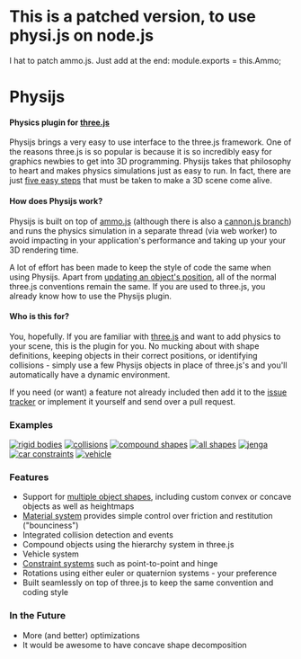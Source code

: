 This is a patched version, to use physi.js on node.js
======================================================

I hat to patch ammo.js. Just add at the end: module.exports = this.Ammo;


Physijs
=======
#### Physics plugin for [three.js](https://github.com/mrdoob/three.js)

Physijs brings a very easy to use interface to the three.js framework. One of the reasons three.js is so popular is because it is so incredibly easy for graphics newbies to get into 3D programming. Physijs takes that philosophy to heart and makes physics simulations just as easy to run. In fact, there are just [five easy steps](https://github.com/chandlerprall/Physijs/wiki/Basic-Setup) that must be taken to make a 3D scene come alive.

#### How does Physijs work?
Physijs is built on top of [ammo.js](https://github.com/kripken/ammo.js/) (although there is also a [cannon.js branch](https://github.com/chandlerprall/Physijs/tree/cannon)) and runs the physics simulation in a separate thread (via web worker) to avoid impacting in your application's performance and taking up your your 3D rendering time.

A lot of effort has been made to keep the style of code the same when using Physijs. Apart from [updating an object's position](https://github.com/chandlerprall/Physijs/wiki/Updating-an-object's-position-&-rotation), all of the normal three.js conventions remain the same. If you are used to three.js, you already know how to use the Physijs plugin.

#### Who is this for?
You, hopefully. If you are familiar with [three.js](https://github.com/mrdoob/three.js) and want to add physics to your scene, this is the plugin for you. No mucking about with shape definitions, keeping objects in their correct positions, or identifying collisions - simply use a few Physijs objects in place of three.js's and you'll automatically have a dynamic environment.

If you need (or want) a feature not already included then add it to the [issue tracker](https://github.com/chandlerprall/Physijs/issues) or implement it yourself and send over a pull request.

### Examples
[![rigid bodies](http://chandlerprall.github.com/Physijs/examples/body.jpg)](http://chandlerprall.github.com/Physijs/examples/body.html)
[![collisions](http://chandlerprall.github.com/Physijs/examples/collisions.jpg)](http://chandlerprall.github.com/Physijs/examples/collisions.html)
[![compound shapes](http://chandlerprall.github.com/Physijs/examples/compound.jpg)](http://chandlerprall.github.com/Physijs/examples/compound.html)
[![all shapes](http://chandlerprall.github.com/Physijs/examples/shapes.jpg)](http://chandlerprall.github.com/Physijs/examples/shapes.html)
[![jenga](http://chandlerprall.github.com/Physijs/examples/jenga.jpg)](http://chandlerprall.github.com/Physijs/examples/jenga.html)
[![car constraints](http://chandlerprall.github.com/Physijs/examples/constraints_car.jpg)](http://chandlerprall.github.com/Physijs/examples/constraints_car.html)
[![vehicle](http://chandlerprall.github.com/Physijs/examples/vehicle.jpg)](http://chandlerprall.github.com/Physijs/examples/vehicle.html)

### Features
* Support for [multiple object shapes](https://github.com/chandlerprall/Physijs/wiki/Basic-Shapes), including custom convex or concave objects as well as heightmaps
* [Material system](https://github.com/chandlerprall/Physijs/wiki/Materials) provides simple control over friction and restitution ("bounciness")
* Integrated collision detection and events
* Compound objects using the hierarchy system in three.js
* Vehicle system
* [Constraint systems](https://github.com/chandlerprall/Physijs/wiki/Constraints) such as point-to-point and hinge
* Rotations using either euler or quaternion systems - your preference
* Built seamlessly on top of three.js to keep the same convention and coding style

### In the Future
* More (and better) optimizations
* It would be awesome to have concave shape decomposition
